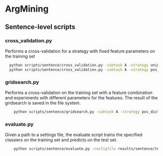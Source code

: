 # ArgMining

## Sentence-level scripts
### cross_validation.py
Performs a cross-validation for a strategy with fixed feature parameters on the training set
``` bash
  python scripts/sentence/cross_validation.py -subtask A -strategy unigram -c svm
  python scripts/sentence/cross_validation.py -subtask A -strategy pos_distribution -c svm

```

### gridsearch.py
Performs a cross-validation on the training set with a feature combination and experiments with different parameters for the features. The result of the gridsearch is saved in the file system.
``` bash
    python scripts/sentence/gridsearch.py -subtask A -strategy pos_distribution -c svm

```

### evaluate.py
Given a path to a settings file, the evaluate script trains the specified classiers on the training set and predicts on the test set.
``` bash
    python scripts/sentence/evaluate.py -configfile results/sentence/temp/XXX

```